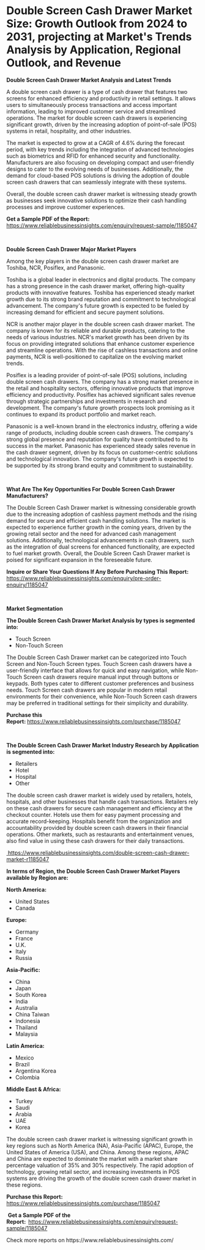 <p><h1>Double Screen Cash Drawer Market Size: Growth Outlook from 2024 to 2031, projecting at Market's Trends Analysis by Application, Regional Outlook, and Revenue</h1></p><p><strong>Double Screen Cash Drawer Market Analysis and Latest Trends</strong></p>
<p><p>A double screen cash drawer is a type of cash drawer that features two screens for enhanced efficiency and productivity in retail settings. It allows users to simultaneously process transactions and access important information, leading to improved customer service and streamlined operations. The market for double screen cash drawers is experiencing significant growth, driven by the increasing adoption of point-of-sale (POS) systems in retail, hospitality, and other industries.</p><p>The market is expected to grow at a CAGR of 4.6% during the forecast period, with key trends including the integration of advanced technologies such as biometrics and RFID for enhanced security and functionality. Manufacturers are also focusing on developing compact and user-friendly designs to cater to the evolving needs of businesses. Additionally, the demand for cloud-based POS solutions is driving the adoption of double screen cash drawers that can seamlessly integrate with these systems.</p><p>Overall, the double screen cash drawer market is witnessing steady growth as businesses seek innovative solutions to optimize their cash handling processes and improve customer experiences.</p></p>
<p><strong>Get a Sample PDF of the Report:&nbsp;</strong> <a href="https://www.reliablebusinessinsights.com/enquiry/request-sample/1185047">https://www.reliablebusinessinsights.com/enquiry/request-sample/1185047</a></p>
<p>&nbsp;</p>
<p><strong>Double Screen Cash Drawer Major Market Players</strong></p>
<p><p>Among the key players in the double screen cash drawer market are Toshiba, NCR, Posiflex, and Panasonic. </p><p>Toshiba is a global leader in electronics and digital products. The company has a strong presence in the cash drawer market, offering high-quality products with innovative features. Toshiba has experienced steady market growth due to its strong brand reputation and commitment to technological advancement. The company's future growth is expected to be fueled by increasing demand for efficient and secure payment solutions.</p><p>NCR is another major player in the double screen cash drawer market. The company is known for its reliable and durable products, catering to the needs of various industries. NCR's market growth has been driven by its focus on providing integrated solutions that enhance customer experience and streamline operations. With the rise of cashless transactions and online payments, NCR is well-positioned to capitalize on the evolving market trends.</p><p>Posiflex is a leading provider of point-of-sale (POS) solutions, including double screen cash drawers. The company has a strong market presence in the retail and hospitality sectors, offering innovative products that improve efficiency and productivity. Posiflex has achieved significant sales revenue through strategic partnerships and investments in research and development. The company's future growth prospects look promising as it continues to expand its product portfolio and market reach.</p><p>Panasonic is a well-known brand in the electronics industry, offering a wide range of products, including double screen cash drawers. The company's strong global presence and reputation for quality have contributed to its success in the market. Panasonic has experienced steady sales revenue in the cash drawer segment, driven by its focus on customer-centric solutions and technological innovation. The company's future growth is expected to be supported by its strong brand equity and commitment to sustainability.</p></p>
<p>&nbsp;</p>
<p><strong>What Are The Key Opportunities For Double Screen Cash Drawer Manufacturers?</strong></p>
<p><p>The Double Screen Cash Drawer market is witnessing considerable growth due to the increasing adoption of cashless payment methods and the rising demand for secure and efficient cash handling solutions. The market is expected to experience further growth in the coming years, driven by the growing retail sector and the need for advanced cash management solutions. Additionally, technological advancements in cash drawers, such as the integration of dual screens for enhanced functionality, are expected to fuel market growth. Overall, the Double Screen Cash Drawer market is poised for significant expansion in the foreseeable future.</p></p>
<p><strong>Inquire or Share Your Questions If Any Before Purchasing This Report:</strong> <a href="https://www.reliablebusinessinsights.com/enquiry/pre-order-enquiry/1185047">https://www.reliablebusinessinsights.com/enquiry/pre-order-enquiry/1185047</a></p>
<p>&nbsp;</p>
<p><strong>Market Segmentation</strong></p>
<p><strong>The Double Screen Cash Drawer Market Analysis by types is segmented into:</strong></p>
<p><ul><li>Touch Screen</li><li>Non-Touch Screen</li></ul></p>
<p><p>The Double Screen Cash Drawer market can be categorized into Touch Screen and Non-Touch Screen types. Touch Screen cash drawers have a user-friendly interface that allows for quick and easy navigation, while Non-Touch Screen cash drawers require manual input through buttons or keypads. Both types cater to different customer preferences and business needs. Touch Screen cash drawers are popular in modern retail environments for their convenience, while Non-Touch Screen cash drawers may be preferred in traditional settings for their simplicity and durability.</p></p>
<p><strong>Purchase this Report:&nbsp;</strong><a href="https://www.reliablebusinessinsights.com/purchase/1185047">https://www.reliablebusinessinsights.com/purchase/1185047</a></p>
<p>&nbsp;</p>
<p><strong>The Double Screen Cash Drawer Market Industry Research by Application is segmented into:</strong></p>
<p><ul><li>Retailers</li><li>Hotel</li><li>Hospital</li><li>Other</li></ul></p>
<p><p>The double screen cash drawer market is widely used by retailers, hotels, hospitals, and other businesses that handle cash transactions. Retailers rely on these cash drawers for secure cash management and efficiency at the checkout counter. Hotels use them for easy payment processing and accurate record-keeping. Hospitals benefit from the organization and accountability provided by double screen cash drawers in their financial operations. Other markets, such as restaurants and entertainment venues, also find value in using these cash drawers for their daily transactions.</p></p>
<p><a href="https://www.reliablebusinessinsights.com/double-screen-cash-drawer-market-r1185047">&nbsp;https://www.reliablebusinessinsights.com/double-screen-cash-drawer-market-r1185047</a></p>
<p><strong>In terms of Region, the Double Screen Cash Drawer Market Players available by Region are:</strong></p>
<p>
    <p> <strong> North America: </strong>
        <ul>
            <li>United States</li>
            <li>Canada</li>
        </ul>
        </p> 
    <p> <strong> Europe: </strong>
        <ul>
            <li>Germany</li>
            <li>France</li>
            <li>U.K.</li>
            <li>Italy</li>
            <li>Russia</li>
        </ul>
        </p> 
    <p> <strong> Asia-Pacific: </strong>
        <ul>
            <li>China</li>
            <li>Japan</li>
            <li>South Korea</li>
            <li>India</li>
            <li>Australia</li>
            <li>China Taiwan</li>
            <li>Indonesia</li>
            <li>Thailand</li>
            <li>Malaysia</li>
        </ul>
        </p> 
    <p> <strong> Latin America: </strong>
        <ul>
            <li>Mexico</li>
            <li>Brazil</li>
            <li>Argentina Korea</li>
            <li>Colombia</li>
        </ul>
        </p> 
    <p> <strong> Middle East & Africa: </strong>
        <ul>
            <li>Turkey</li>
            <li>Saudi</li>
            <li>Arabia</li>
            <li>UAE</li>
            <li>Korea</li>
        </ul>
    </p>
    </p>
<p><p>The double screen cash drawer market is witnessing significant growth in key regions such as North America (NA), Asia-Pacific (APAC), Europe, the United States of America (USA), and China. Among these regions, APAC and China are expected to dominate the market with a market share percentage valuation of 35% and 30% respectively. The rapid adoption of technology, growing retail sector, and increasing investments in POS systems are driving the growth of the double screen cash drawer market in these regions.</p></p>
<p><strong>Purchase this Report: </strong><a href="https://www.reliablebusinessinsights.com/purchase/1185047">https://www.reliablebusinessinsights.com/purchase/1185047</a></p>
<p>&nbsp;<strong>Get a Sample PDF of the Report:&nbsp;&nbsp;</strong><a href="https://www.reliablebusinessinsights.com/enquiry/request-sample/1185047">https://www.reliablebusinessinsights.com/enquiry/request-sample/1185047</a></p>
<p><strong></strong></p>
<p>Check more reports on https://www.reliablebusinessinsights.com/</p>